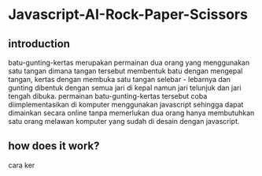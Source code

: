 # Javascript-AI-Rock-Paper-Scissors
## introduction

batu-gunting-kertas merupakan permainan dua orang yang menggunakan satu tangan dimana tangan tersebut membentuk batu dengan mengepal tangan, kertas dengan membuka satu tangan selebar - lebarnya dan gunting dibentuk dengan semua jari di kepal namun jari telunjuk dan jari tengah dibuka. permainan batu-gunting-kertas tersebut coba diimplementasikan di komputer menggunakan javascript sehingga dapat dimainkan secara online tanpa memerlukan dua orang  hanya membutuhkan satu orang melawan komputer yang sudah di desain dengan javascript.

## how does it work?

cara ker

